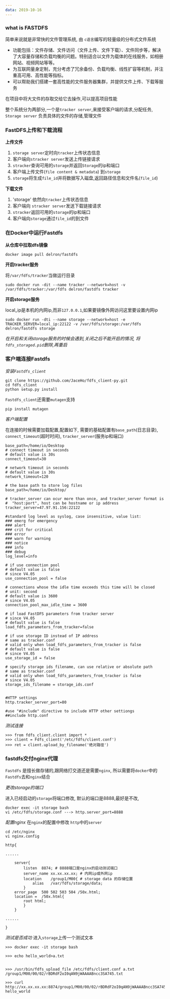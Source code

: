 ```yaml
---
data: 2019-10-16
---
```


### what is FASTDFS
简单来说就是非常快的文件管理系统, 由 `c语言`编写的轻量级的分布式文件系统

- 功能包括：文件存储、文件访问（文件上传、文件下载）、文件同步等，解决了大容量存储和负载均衡的问题。特别适合以文件为载体的在线服务，如相册网站、视频网站等等。
- 为互联网量身定制，充分考虑了冗余备份、负载均衡、线性扩容等机制，并注重高可用、高性能等指标。
- 可以帮助我们搭建一套高性能的文件服务器集群，并提供文件上传、下载等服务

在项目中将大文件的存取交给它去操作,可以提高项目性能

整个系统分为两部分,一个是`tracker server`,来接受客户端的请求,分配任务, `Storage server` 负责具体的文件的存储,管理文件


### FastDFS上传和下载流程

**上传文件**

1. `storage server`定时向`tracker`上传状态信息
2.  客户端向`stracker server`发送上传链接请求
3.  `stracker`查询可用的`storage`并返回`Storage`的ip和端口
4.  客户端上传文件(`file content & metadata`) 到`storage`
5.  `storage`将生成`file_id`并将数据写入磁盘,返回路径信息和文件名(`file_id`)


**下载文件**
1. 'storage' 依然向`tracker`上传状态信息
2. 客户端向 `stracker server`发送下载链接请求
3. `stracker`返回可用的`storage`的ip和端口
4. 客户端向`storage`通过`file_id`的到文件


### 在Docker中运行Fastdfs

**从仓库中拉取dfs镜像**

    docker image pull delron/fastdfs

**开启tracker服务**

将`/var/fdfs/tracker`当做运行目录

    sudo docker run -dit --name tracker --network=host -v /var/fdfs/tracker:/var/fdfs delron/fastdfs tracker
**开启storage服务**

local_ip是本机的内网ip,而非`127.0.0.1`,如果要镜像外网访问这里要设置内网ip

    sudo docker run -dti --name storage --network=host -e TRACKER_SERVER=local_ip:22122 -v /var/fdfs/storage:/var/fdfs delron/fastdfs storage

*在开启和关闭storage服务的时候会遇到,关闭之后不能开启的情况, 将`fdfs_storaged.pid`删除,再重启*


### 客户端连接Fastdfs
*安装`Fastdfs_client`*

    git clone https://github.com/JaceHo/fdfs_client-py.git
    cd fdfs_client
    python setup.py install

`Fastdfs_client`还需要`mutagen`支持

    pip install mutagen


*客户端配置*

在连接的时候需要加载配置,配置如下, 需要的基础配置有`base_path`(日志目录), `connect_timeout`(超时时间), `tracker_server`(服务ip和端口)

    base_path=/home/io/Desktop
    # connect timeout in seconds
    # default value is 30s
    connect_timeout=30

    # network timeout in seconds
    # default value is 30s
    network_timeout=120

    # the base path to store log files
    base_path=/home/io/Desktop/

    # tracker_server can ocur more than once, and tracker_server format is
    #  "host:port", host can be hostname or ip address
    tracker_server=47.97.91.156:22122

    #standard log level as syslog, case insensitive, value list:
    ### emerg for emergency
    ### alert
    ### crit for critical
    ### error
    ### warn for warning
    ### notice
    ### info
    ### debug
    log_level=info

    # if use connection pool
    # default value is false
    # since V4.05
    use_connection_pool = false

    # connections whose the idle time exceeds this time will be closed
    # unit: second
    # default value is 3600
    # since V4.05
    connection_pool_max_idle_time = 3600

    # if load FastDFS parameters from tracker server
    # since V4.05
    # default value is false
    load_fdfs_parameters_from_tracker=false

    # if use storage ID instead of IP address
    # same as tracker.conf
    # valid only when load_fdfs_parameters_from_tracker is false
    # default value is false
    # since V4.05
    use_storage_id = false

    # specify storage ids filename, can use relative or absolute path
    # same as tracker.conf
    # valid only when load_fdfs_parameters_from_tracker is false
    # since V4.05
    storage_ids_filename = storage_ids.conf


    #HTTP settings
    http.tracker_server_port=80

    #use "#include" directive to include HTTP other settiongs
    ##include http.conf

*测试连接*

    >>> from fdfs_client.client import *
    >>> client = Fdfs_client('/etc/fdfs/client.conf')
    >>> ret = client.upload_by_filename('绝对路径')


### fastdfs交付nginx代理

`Fastdfs` 是擅长做存储的,跟网络打交道还是需要`nginx`, 所以需要将`docker`中的 `Fastdfs`去和`nginx`结合

*更改storage的端口*

进入已经启动的`storage`将端口修改, 默认的端口是8888,最好是不改,

    docker exec -it storage bash
    vi /etc/fdfs/storage.conf ---> http.server_port=8888

*配置nginx*
在`nginx`的配置中修改 `http`中的`server`

    cd /etc/nginx
    vi nginx.config

    http{

    ......

        server{
            listen	8874; # 8888端口是nginx的启动测试端口
            server_name	xx.xx.xx.xx; # 内网ip或外网ip
            location	/group1/M00{ # storage data 的存储位置
                alias	/var/fdfs/storage/data;
            }
        error_page	500 502 503 504 /50x.html;
        location =	/50x.html{
            root html;
            }
        }

    ......

    }

*测试是否成功*
进入`storage`上传一个测试文本

    >>> docker exec -it storage bash 	

    >>> echo hello_world>a.txt 				


    >>> /usr/bin/fdfs_upload_file /etc/fdfs/client.conf a.txt  
    /group1/M00/00/02/rBDRdF2oI0qAN9jWAAAABncc3SA745.txt

    >>> curl http://xx.xx.xx.xx:8874/group1/M00/00/02/rBDRdF2oI0qAN9jWAAAABncc3SA745.txt
    hello_world
